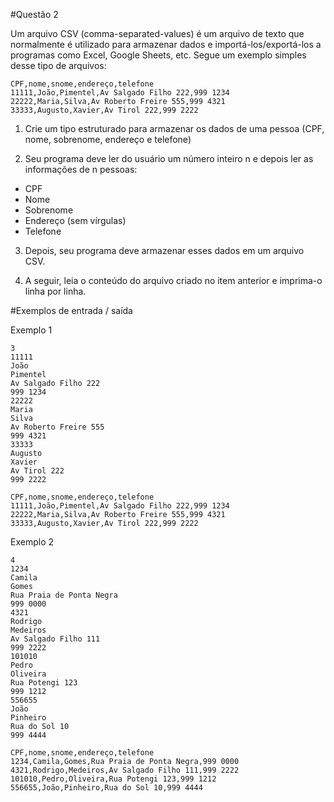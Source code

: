 #Questão 2

Um arquivo CSV (comma-separated-values) é um arquivo de texto que normalmente é utilizado para armazenar dados e importá-los/exportá-los a programas como Excel, Google Sheets, etc. Segue um exemplo simples desse tipo de arquivos:

```
CPF,nome,snome,endereço,telefone
11111,João,Pimentel,Av Salgado Filho 222,999 1234
22222,Maria,Silva,Av Roberto Freire 555,999 4321
33333,Augusto,Xavier,Av Tirol 222,999 2222
```

1. Crie um tipo estruturado para armazenar os dados de uma pessoa (CPF, nome, sobrenome, endereço e telefone)

2. Seu programa deve ler do usuário um número inteiro n e depois ler as informações de n pessoas:

* CPF
* Nome
* Sobrenome
* Endereço (sem vírgulas)
* Telefone

3. Depois, seu programa deve armazenar esses dados em um arquivo CSV.

4. A seguir, leia o conteúdo do arquivo criado no item anterior e imprima-o linha por linha.


#Exemplos de entrada / saída

Exemplo 1
```
3
11111
João
Pimentel
Av Salgado Filho 222
999 1234
22222
Maria
Silva
Av Roberto Freire 555
999 4321
33333
Augusto
Xavier
Av Tirol 222
999 2222
```
```
CPF,nome,snome,endereço,telefone
11111,João,Pimentel,Av Salgado Filho 222,999 1234
22222,Maria,Silva,Av Roberto Freire 555,999 4321
33333,Augusto,Xavier,Av Tirol 222,999 2222
```

Exemplo 2

```
4
1234
Camila
Gomes
Rua Praia de Ponta Negra
999 0000
4321
Rodrigo
Medeiros
Av Salgado Filho 111
999 2222
101010
Pedro
Oliveira
Rua Potengi 123
999 1212
556655
João
Pinheiro
Rua do Sol 10
999 4444
```
```
CPF,nome,snome,endereço,telefone
1234,Camila,Gomes,Rua Praia de Ponta Negra,999 0000
4321,Rodrigo,Medeiros,Av Salgado Filho 111,999 2222
101010,Pedro,Oliveira,Rua Potengi 123,999 1212
556655,João,Pinheiro,Rua do Sol 10,999 4444
```
